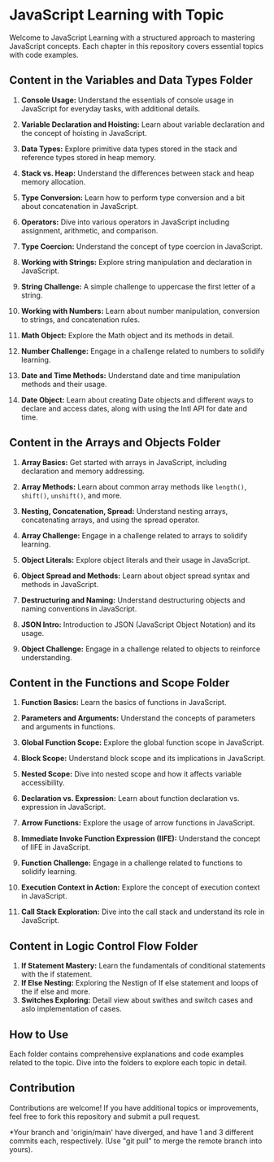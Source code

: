 # JavaScript Learning with Topic

Welcome to JavaScript Learning with a structured approach to mastering
JavaScript concepts. Each chapter in this repository covers essential topics
with code examples.

## Content in the Variables and Data Types Folder

1. **Console Usage:** Understand the essentials of console usage in JavaScript
   for everyday tasks, with additional details.

2. **Variable Declaration and Hoisting:** Learn about variable declaration and
   the concept of hoisting in JavaScript.

3. **Data Types:** Explore primitive data types stored in the stack and
   reference types stored in heap memory.

4. **Stack vs. Heap:** Understand the differences between stack and heap memory
   allocation.

5. **Type Conversion:** Learn how to perform type conversion and a bit about
   concatenation in JavaScript.

6. **Operators:** Dive into various operators in JavaScript including
   assignment, arithmetic, and comparison.

7. **Type Coercion:** Understand the concept of type coercion in JavaScript.

8. **Working with Strings:** Explore string manipulation and declaration in
   JavaScript.

9. **String Challenge:** A simple challenge to uppercase the first letter of a
   string.

10. **Working with Numbers:** Learn about number manipulation, conversion to
    strings, and concatenation rules.

11. **Math Object:** Explore the Math object and its methods in detail.

12. **Number Challenge:** Engage in a challenge related to numbers to solidify
    learning.

13. **Date and Time Methods:** Understand date and time manipulation methods and
    their usage.

14. **Date Object:** Learn about creating Date objects and different ways to
    declare and access dates, along with using the Intl API for date and time.

## Content in the Arrays and Objects Folder

1. **Array Basics:** Get started with arrays in JavaScript, including
   declaration and memory addressing.

2. **Array Methods:** Learn about common array methods like `length()`,
   `shift()`, `unshift()`, and more.

3. **Nesting, Concatenation, Spread:** Understand nesting arrays, concatenating
   arrays, and using the spread operator.

4. **Array Challenge:** Engage in a challenge related to arrays to solidify
   learning.

5. **Object Literals:** Explore object literals and their usage in JavaScript.

6. **Object Spread and Methods:** Learn about object spread syntax and methods
   in JavaScript.

7. **Destructuring and Naming:** Understand destructuring objects and naming
   conventions in JavaScript.

8. **JSON Intro:** Introduction to JSON (JavaScript Object Notation) and its
   usage.

9. **Object Challenge:** Engage in a challenge related to objects to reinforce
   understanding.

## Content in the Functions and Scope Folder

1. **Function Basics:** Learn the basics of functions in JavaScript.

2. **Parameters and Arguments:** Understand the concepts of parameters and
   arguments in functions.

3. **Global Function Scope:** Explore the global function scope in JavaScript.

4. **Block Scope:** Understand block scope and its implications in JavaScript.

5. **Nested Scope:** Dive into nested scope and how it affects variable
   accessibility.

6. **Declaration vs. Expression:** Learn about function declaration vs.
   expression in JavaScript.

7. **Arrow Functions:** Explore the usage of arrow functions in JavaScript.

8. **Immediate Invoke Function Expression (IIFE):** Understand the concept of
   IIFE in JavaScript.

9. **Function Challenge:** Engage in a challenge related to functions to
   solidify learning.

10. **Execution Context in Action:** Explore the concept of execution context in
    JavaScript.

11. **Call Stack Exploration:** Dive into the call stack and understand its role
    in JavaScript.

## Content in Logic Control Flow Folder

1. **If Statement Mastery:** Learn the fundamentals of conditional statements
   with the if statement.
2. **If Else Nesting:** Exploring the Nestign of If else statement and loops of
   the if else and more.
3. **Switches Exploring:** Detail view about swithes and switch cases and aslo
   implementation of cases.

## How to Use

Each folder contains comprehensive explanations and code examples related to the
topic. Dive into the folders to explore each topic in detail.

## Contribution

Contributions are welcome! If you have additional topics or improvements, feel
free to fork this repository and submit a pull request.

\*Your branch and 'origin/main' have diverged, and have 1 and 3 different
commits each, respectively. (Use "git pull" to merge the remote branch into
yours).
